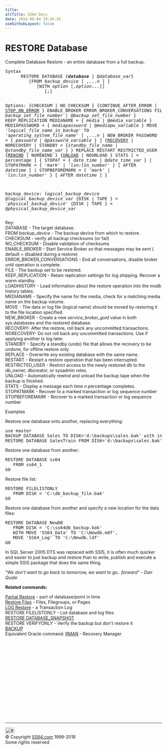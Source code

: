 ```yaml
---
title:
altTitle: SS64 Docs
date: 2016-09-04 19:26:55
useGithubLayout: false
---
```

<!-- #BeginLibraryItem "/Library/head_sql.lbi" --><!-- #EndLibraryItem --><h1>RESTORE Database </h1>
<p>Complete Database Restore - an entire database from a full  backup.</p>
<pre>Syntax
      RESTORE DATABASE {<b><i>database</i></b> | @<i>database_var</i>} 
         [FROM <i>backup_device</i> [ ,...<i>n</i> ] ]
            [WITH <i>option</i> [,<i>option</i>...]] 
               [;]

   Options:
      {CHECKSUM | NO_CHECKSUM } 
      {CONTINUE_AFTER_ERROR | <u>STOP_ON_ERROR</u> } 
      ENABLE_BROKER
      ERROR_BROKER_CONVERSATIONS 
      FILE = { <i>backup_set_file_number</i> | @<i>backup_set_file_number</i> } 
      KEEP_REPLICATION 
      MEDIANAME = { <i>media</i> | @<i>media_variable</i> } 
      MEDIAPASSWORD = { <i>mediapassword</i> | @<i>mediapw_variable</i> } 
      MOVE '<i>logical_file_name_in_backup</i>' TO '<i>operating_system_file_name</i>'   [ ,...<i>n</i> ] 
      NEW_BROKER 
      PASSWORD = { <i>password</i> | @<i>password_variable</i> } ] 
      {<u>RECOVERY</u> | NORECOVERY | STANDBY = 
          {<i>standby_file_name</i> | @<i>standby_file_name_var</i> }  } 
      REPLACE 
      RESTART 
      RESTRICTED_USER 
      {<u>REWIND</u> | NOREWIND } 
      {<u>UNLOAD</u> | NOUNLOAD } 
      STATS [ = percentage ] 
      { STOPAT = { <i>date_time</i> | @<i>date_time_var</i> } 
       | STOPATMARK = { '<i>mark</i>' | '<i>lsn:lsn_number</i>' }  [ AFTER <i>datetime</i> ] 
       | STOPBEFOREMARK = { '<i>mark</i>' | '<i>lsn:lsn_number</i>' }  [ AFTER <i>datetime</i> ] 
      } 

   backup_device:
      <i>logical_backup_device</i>
      @<i>logical_backup_device_var</i>
      {DISK | TAPE } = '<i>physical_backup_device</i>'
      {DISK | TAPE } = @<i>physical_backup_device_var</i></pre>
<p>  Key:<br>
  DATABASE - The target database.<br> 
  FROM
<i>backup_device</i> - The backup device from which to restore.<br>
CHECKSUM - verify all backup checksums (or fail)<br>
NO_CHECKSUM - Disable  validation of checksums<br>
ENABLE_BROKER - Start Service Broker  so that messages may be sent  ( default = disabled  during a restore)<br>
ERROR_BROKER_CONVERSATIONS - End all conversations, disable broker until  operation is complete.<br>
FILE  - The backup set to be restored.<br>
KEEP_REPLICATION - Retain replication settings for log shipping. Recover a warm standby.<br>
LOADHISTORY -  Load  information about the restore operation into the msdb history tables.<br>
MEDIANAME - Specify the name for the media, check for a matching media name on the backup volume.<br>
MOVE - The data or log file (logical name) should be moved by restoring it to the file location specified.<br>
NEW_BROKER - Create a new <i>service_broker_guid </i>value in both sys.databases and the restored database.<br>
RECOVERY- After the restore, roll back any uncommitted transactions.<br>
NORECOVERY- Do not roll back any uncommitted transactions. Use if applying  another tx log later.<br>
STANDBY - Specify a standby (undo) file that allows the recovery to be undone, for  offline restore only.<br>
REPLACE - Overwrite  any existing database with the same name.<br>
RESTART - Restart a restore operation that has been interrupted.<br>
RESTRICTED_USER - Restrict access to the newly restored db to the db_owner, dbcreator, or sysadmin roles.<br>
UNLOAD - Automatically rewind and unload the backup tape when the backup is finished.<br>
STATS - Display a message each time <i>n</i> percentage completes.<br>
STOPATMARK - Recover to a marked transaction or log sequence number<br>
STOPBEFOREMARK - Recover to a marked transaction or log sequence number</p>
<p>Examples</p>
<p>Restore one database onto another, replacing everything:</p>
<pre>use master
BACKUP DATABASE Sales TO DISK='d:\backups\sales.bak' with init
RESTORE DATABASE SalesTrain FROM DISK='d:\backups\sales.bak' WITH REPLACE
</pre>
<p>Restore one database from another:</p>
<pre>RESTORE DATABASE ss64<br>   FROM ss64_1
GO</pre>
<p>Restore file list:</p>
<pre>RESTORE FILELISTONLY <br>   FROM DISK = 'C:\db_backup_file.bak'
GO</pre>
<p>Restore one database from another and specify a new location for the data files:</p>
<pre>RESTORE DATABASE NewDB <br>   FROM DISK = 'C:\ss64db_backup.bak'<br>   WITH MOVE 'SS64_Data' TO 'C:\Newdb.mdf',<br>   MOVE 'SS64_Log' TO 'C:\Newdb.ldf'<br>GO</pre>
<p>In SQL Server 2005 DTS was replaced with SSIS,  it is often much quicker and easier
to just backup and restore than to write, publish and execute a simple SSIS package that does the same thing. </p>
<p class="quote"><i>"We don't want to go back to tomorrow, we want to go.. forward" - Dan Quale</i></p>
<p><b>Related commands:</b></p>
<p>   <a href="restore_partial.html">Partial Restore</a> - part of database/point in time <a href="restore_files.html"><br>
  Restore Files</a> - Files, Filegroups, or Pages <a href="restore_logs.html"><br>
LOG Restore</a> - a Transaction Log<br>
RESTORE FILELISTONLY - List  database and log files<br>
<a href="restore_snap.html">RESTORE DATABASE_SNAPSHOT</a> <br>
  RESTORE VERIFYONLY  - Verify the backup but don't restore it<br>
  <a href="backup.html">BACKUP</a>  <br>
Equivalent Oracle command:  <a href="../ora/rman.html">RMAN</a> - Recovery Manager</p><!-- #BeginLibraryItem "/Library/foot_sql.lbi" --><p>
<!-- ss64-sql -->
<ins class="adsbygoogle" style="display:inline-block;width:300px;height:250px" data-ad-client="ca-pub-6140977852749469" data-ad-slot="6953563613"></ins>
<script>
(adsbygoogle = window.adsbygoogle || []).push({});
</script></p>
<hr>
<div id="bl" class="footer"><a href="restore_full.html#"><img src="../images/top.png" width="30" height="22" alt="Back to the Top"></a></div>
<div id="br" class="footer, tagline">© Copyright <a href="../index.html">SS64.com</a> 1999-2016<br>
Some rights reserved</div><!-- #EndLibraryItem -->

